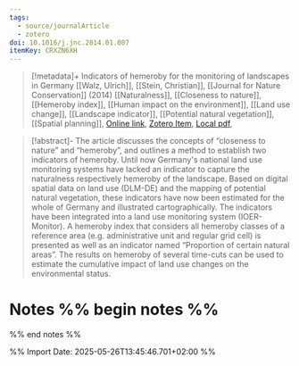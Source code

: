 ```yaml
---
tags:
  - source/journalArticle
  - zotero
doi: 10.1016/j.jnc.2014.01.007
itemKey: CRXZN6XH
---
```

>[!metadata]+
> Indicators of hemeroby for the monitoring of landscapes in Germany
> [[Walz, Ulrich]], [[Stein, Christian]], 
> [[Journal for Nature Conservation]] (2014)
> [[Naturalness]], [[Closeness to nature]], [[Hemeroby index]], [[Human impact on the environment]], [[Land use change]], [[Landscape indicator]], [[Potential natural vegetation]], [[Spatial planning]], 
> [Online link](https://www.sciencedirect.com/science/article/pii/S1617138114000168), [Zotero Item](zotero://select/library/items/CRXZN6XH), [Local pdf](file://C:/Users/aburg/Documents/references/zotero/storage/YC7C65GV/Walz2014_Indicatorshemerobya.pdf), 

>[!abstract]-
>The article discusses the concepts of “closeness to nature” and “hemeroby”, and outlines a method to establish two indicators of hemeroby. Until now Germany's national land use monitoring systems have lacked an indicator to capture the naturalness respectively hemeroby of the landscape. Based on digital spatial data on land use (DLM-DE) and the mapping of potential natural vegetation, these indicators have now been estimated for the whole of Germany and illustrated cartographically. The indicators have been integrated into a land use monitoring system (IOER-Monitor). A hemeroby index that considers all hemeroby classes of a reference area (e.g. administrative unit and regular grid cell) is presented as well as an indicator named “Proportion of certain natural areas”. The results on hemeroby of several time-cuts can be used to estimate the cumulative impact of land use changes on the environmental status.

# Notes %% begin notes %%

%% end notes %%




%% Import Date: 2025-05-26T13:45:46.701+02:00 %%
